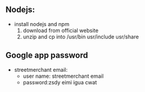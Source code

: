 ## Nodejs:
* install nodejs and npm
  1. download from official website
  2. unzip and cp into /usr/bin  usr/include usr/share

## Google app password
* streetmerchant email: 
  * user name: streetmerchant email
  * password:zsdy eimi igua cwat
